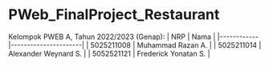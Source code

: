 # PWeb_FinalProject_Restaurant

Kelompok PWEB A, Tahun 2022/2023 (Genap):
| NRP        | Nama                 |
|------------|----------------------|
| 5025211008 | Muhammad Razan A.    |
| 5025211014 | Alexander Weynard S. |
| 5052521121 | Frederick Yonatan S. |

